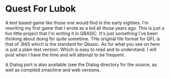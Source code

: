 # Quest For Lubok

A text based game like those one would find in the early eighties. I'm rewriting my first game that I wrote as a kid all those years ago. This is just a fun little project that I'm writing it in QBASIC. It's just something I've been thinking about doing for quite sometime. THe original file format for QFL is that of .BAS which is the standard for Qbasic. As for what you see on here is just a plain text version. Which is easy to read and to understand. I will post when I have the time and will attempt to be frequent.

A Dialog port is also available (see the Dialog directory for the source, as well as compiled zmachine and web versions.
